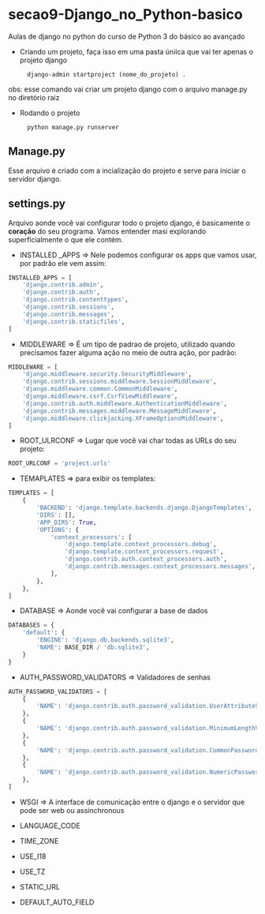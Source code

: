# secao9-Django_no_Python-basico
Aulas de django no python do curso de Python 3 do básico ao avançado

- Criando um projeto, faça isso em uma pasta úniica que vai ter apenas o projeto django

        django-admin startproject (nome_do_projeto) .

obs: esse comando vai criar um projeto django com o arquivo manage.py no diretório raiz


- Rodando o projeto

        python manage.py runserver



## Manage.py
Esse arquivo é criado com a incialização do projeto e serve para iniciar o servidor django.

## settings.py 
Arquivo aonde você vai configurar todo o projeto django, é basicamente o **coração** do seu programa. Vamos entender masi explorando superficialmente o que ele contém.

- INSTALLED _APPS => Nele podemos configurar os apps que vamos usar, por padrão ele vem assim:

~~~python
INSTALLED_APPS = [
    'django.contrib.admin',
    'django.contrib.auth',
    'django.contrib.contenttypes',
    'django.contrib.sessions',
    'django.contrib.messages',
    'django.contrib.staticfiles',
]
~~~

- MIDDLEWARE => É um tipo de padrao de projeto, utilizado quando precisamos fazer alguma ação no meio de outra ação, por padrão:

~~~python
MIDDLEWARE = [
    'django.middleware.security.SecurityMiddleware',
    'django.contrib.sessions.middleware.SessionMiddleware',
    'django.middleware.common.CommonMiddleware',
    'django.middleware.csrf.CsrfViewMiddleware',
    'django.contrib.auth.middleware.AuthenticationMiddleware',
    'django.contrib.messages.middleware.MessageMiddleware',
    'django.middleware.clickjacking.XFrameOptionsMiddleware',
]
~~~

- ROOT_ULRCONF => Lugar que você vai char todas as URLs do seu projeto:

~~~python
ROOT_URLCONF = 'project.urls'
~~~

- TEMAPLATES => para exibir os templates:

~~~python
TEMPLATES = [
    {
        'BACKEND': 'django.template.backends.django.DjangoTemplates',
        'DIRS': [],
        'APP_DIRS': True,
        'OPTIONS': {
            'context_processors': [
                'django.template.context_processors.debug',
                'django.template.context_processors.request',
                'django.contrib.auth.context_processors.auth',
                'django.contrib.messages.context_processors.messages',
            ],
        },
    },
]
~~~

- DATABASE => Aonde você vai configurar a base de dados

~~~python
DATABASES = {
    'default': {
        'ENGINE': 'django.db.backends.sqlite3',
        'NAME': BASE_DIR / 'db.sqlite3',
    }
}
~~~

- AUTH_PASSWORD_VALIDATORS => Validadores de senhas

~~~python
AUTH_PASSWORD_VALIDATORS = [
    {
        'NAME': 'django.contrib.auth.password_validation.UserAttributeSimilarityValidator',
    },
    {
        'NAME': 'django.contrib.auth.password_validation.MinimumLengthValidator',
    },
    {
        'NAME': 'django.contrib.auth.password_validation.CommonPasswordValidator',
    },
    {
        'NAME': 'django.contrib.auth.password_validation.NumericPasswordValidator',
    },
]
~~~

- WSGI => A interface de comunicação entre o django e o servidor que pode ser web ou assinchronous

- LANGUAGE_CODE
- TIME_ZONE
- USE_I18
- USE_TZ
- STATIC_URL
- DEFAULT_AUTO_FIELD